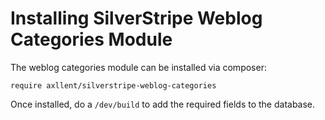 # Installing SilverStripe Weblog Categories Module

The weblog categories module can be installed via composer:

```
require axllent/silverstripe-weblog-categories
```

Once installed, do a `/dev/build` to add the required fields to the database.
